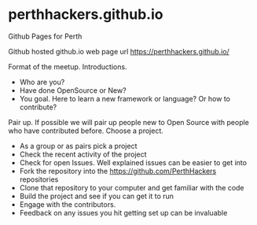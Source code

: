 # perthhackers.github.io
Github Pages for Perth 

Github hosted github.io web page url https://perthhackers.github.io/

Format of the meetup.
Introductions. 
  * Who are you?
  * Have done OpenSource or New? 
  * You goal. Here to learn a new framework or language? Or how to contribute?
  
Pair up. If possible we will pair up people new to Open Source with people who have contributed before.
Choose a project. 
  * As a group or as pairs pick a project
  * Check the recent activity of the project
  * Check for open Issues. Well explained issues can be easier to get into
  * Fork the repository into the https://github.com/PerthHackers repositories
  * Clone that repository to your computer and get familiar with the code
  * Build the project and see if you can get it to run
  * Engage with the contributors. 
  * Feedback on any issues you hit getting set up can be invaluable
  
 
